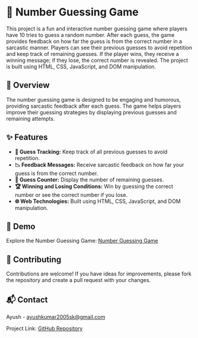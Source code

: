 # 🔢 Number Guessing Game

This project is a fun and interactive number guessing game where players have 10 tries to guess a random number. After each guess, the game provides feedback on how far the guess is from the correct number in a sarcastic manner. Players can see their previous guesses to avoid repetition and keep track of remaining guesses. If the player wins, they receive a winning message; if they lose, the correct number is revealed. The project is built using HTML, CSS, JavaScript, and DOM manipulation.
<!-- GitAds-Verify: C79QNWBUO334ZU2QIK3FR6MN6JY6939O -->
## 📝 Overview

The number guessing game is designed to be engaging and humorous, providing sarcastic feedback after each guess. The game helps players improve their guessing strategies by displaying previous guesses and remaining attempts.

## ✨ Features

- **🎯 Guess Tracking:** Keep track of all previous guesses to avoid repetition.
- **📉 Feedback Messages:** Receive sarcastic feedback on how far your guess is from the correct number.
- **🔢 Guess Counter:** Display the number of remaining guesses.
- **🏆 Winning and Losing Conditions:** Win by guessing the correct number or see the correct number if you lose.
- **🌐 Web Technologies:** Built using HTML, CSS, JavaScript, and DOM manipulation.

## 🎥 Demo

Explore the Number Guessing Game: [Number Guessing Game](https://ayushkumardevs.github.io/Number-Guessing-Game/)

## 🤝 Contributing
Contributions are welcome! If you have ideas for improvements, please fork the repository and create a pull request with your changes.

## 📬 Contact

Ayush - ayushkumar2005sk@gmail.com

Project Link: [GitHub Repository](https://github.com/AyushKumarDEVs/Number-Guessing-Game)

